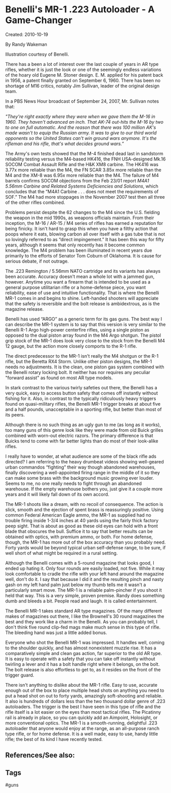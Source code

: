 # Benelli's MR-1 .223 Autoloader - A Game-Changer
Created: 2010-10-19

By Randy Wakeman

Illustration courtesy of Benelli.

There has a been a lot of interest over the last couple of years in AR type rifles, whether it is just the look or one of the seemingly endless variations of the hoary old Eugene M. Stoner design. E. M. applied for his patent back in 1956, a patent finally granted on September 6, 1960. There has been no shortage of M16 critics, notably Jim Sullivan, leader of the original design team.

In a PBS News Hour broadcast of September 24, 2007, Mr. Sullivan notes that:

*"They're right exactly where they were when we gave them the M-16 in 1960. They haven't advanced an inch. That AK-74 out-hits the M-16 by two to one on full automatic. And the reason that there was 100 million AK's made wasn't to equip the Russian army. It was to give to our third world opponents so the United States can't win ground wars anymore. It's the rifleman and his rifle, that's what decides ground wars.”*

The Army's own tests showed that the M-4 finished dead last in sandstorm reliability testing versus the M4-based HK416, the FNH USA-designed Mk.16 SOCOM Combat Assault Rifle and the H&K XM8 carbine. The HK416 was 3.77x more reliable than the M4, the FN SCAR 3.85x more reliable than the M4 and the XM-8 was 6.95x more reliable than the M4. The failure of M4 barrels confirms SOCOM objections from the Feb 23/01 report *M4A1 5.56mm Carbine and Related Systems Deficiencies and Solutions*, which concludes that the “M4A1 Carbine . . . does not meet the requirements of SOF.” The M4 had more stoppages in the November 2007 test then all three of the other rifles combined.

Problems persist despite the 62 changes to the M4 since the U.S. fielding the weapon in the mid 1990s, as weapons officials maintain. From their inception, the M-16 / AR-15 / M4 series of rifles has earned a reputation for being finicky. It isn't hard to grasp this when you have a filthy action that poops where it eats, blowing carbon all over itself with a gas tube that is not so lovingly referred to as “direct impingement.” It has been this way for fifty years, although it seems that only recently has it become common knowledge. The M4 problem has been illuminated in recent years due primarily to the efforts of Senator Tom Coburn of Oklahoma. It is cause for serious debate, if not outrage.

The .223 Remington / 5.56mm NATO cartridge and its variants has always been accurate. Accuracy doesn't mean a whole lot with a jammed gun, however. Anytime you want a firearm that is intended to be used as a general purpose utilitarian rifle or a home-defense piece, you want reliability, ease of use and intuitive functionality. That is where the Benelli MR-1 comes in and begins to shine. Left-handed shooters will appreciate that the safety is reversible and the bolt release is ambidextrous, as is the magazine release.

Benelli has used “ARGO” as a generic term for its gas guns. The best way I can describe the MR-1 system is to say that this version is very similar to the Benelli R-1 Argo high-power centerfire rifles, using a single piston as opposed to the dual piston array found in the M4 Argo shotgun. The pistol grip stock of the MR-1 does look very close to the stock from the Benelli M4 12 gauge, but the action more closely comports to the R-1 rifle.

The direct predecessor to the MR-1 isn't really the M4 shotgun or the R-1 rifle, but the Beretta RX4 Storm. Unlike other piston designs, the MR-1 needs no adjustments. It is the clean, one piston gas system combined with the Benelli rotary locking bolt. It neither has nor requires any peculiar "forward assist" as found on most AR type models.

In stark contrast to the various twirly safeties out there, the Benelli has a very quick, easy to access button safety that comes off instantly without fishing for it. Also, in contrast to the typically ridiculously heavy triggers found on quasi-military rifles, the Benelli MR-1 trigger breaks at about five and a half pounds, unacceptable in a sporting rifle, but better than most of its peers.

Although there is no such thing as an ugly gun to me (as long as it works), too many guns of this genre look like they were made from old Buick grilles combined with worn-out electric razors. The primary difference is that Buicks tend to come with far better lights than do most of their look-alike rifles.

I really have to wonder, at what audience are some of the black rifle ads directed? I am referring to the heavy drumbeat videos showing well-geared urban commandos “fighting” their way though abandoned warehouses, finally discovering a well-appointed firing range in the middle of it so they can make some brass with the background music growing ever louder. Seems to me, no one really needs to fight through an abandoned warehouse. If the empty warehouse bothers you, just give it a couple more years and it will likely fall down of its own accord.

The MR-1 shoots like a dream, with no recoil of consequence. The action is slick, smooth and the ejection of spent brass is reassuringly positive. Using common Federal American Eagle ammo, the MR-1 as supplied had no trouble firing inside 1-3/4 inches at 40 yards using the fairly thick factory peep sight. That is about as good as these old eyes can hold with a front blade that obscures the bull. Suffice it to say that better results can be obtained with optics, with premium ammo, or both. For home defense, though, the MR-1 has more out of the box accuracy than you probably need. Forty yards would be beyond typical urban self-defense range, to be sure, if well short of what might be required in a rural setting.

Although the Benelli comes with a 5-round magazine that looks good, I ended up hating it. Only four rounds are easily loaded, not five. While it may look comfortable to cradle the rifle with your left hand around the magazine well, don't do it. I say that because I did it and the resulting pinch and nasty gash on my left hand palm just below my thumb tells me it wasn't a particularly smart move. The MR-1 is a reliable palm-pincher if you shoot it held that way. This is a very simple, proven premise. Randy does something dumb and bleeds a bit. People read and laugh. It is called entertainment.

The Benelli MR-1 takes standard AR type magazines. Of the many different makes of magazines out there, I like the Brownell's 30 round magazines the best and they work like a charm in the Benelli. As you can probably tell, I don't think five round clip-fed mags make much sense in this type of rifle. The bleeding hand was just a little added bonus.

Everyone who shot the Benelli MR-1 was impressed. It handles well, coming to the shoulder quickly, and has almost nonexistent muzzle rise. It has a comparatively simple and clean gas action, far superior to the old AR type. It is easy to operate with a safety that you can take off instantly without twirling a lever and it has a bolt handle right where it belongs, on the bolt. The bolt release is also effortless to get to, as it resides on the front of the trigger guard.

There isn't anything to dislike about the MR-1 rifle. Easy to use, accurate enough out of the box to place multiple head shots on anything you need to put a head shot on out to forty yards, amazingly soft-shooting and reliable. It also is hundreds of dollars less than the two thousand dollar genre of .223 autoloaders. The trigger is the best I have seen in this type of rifle and the rifle itself is a lot easier on the eyes than most tactical rifles. The Picatinny rail is already in place, so you can quickly add an Aimpoint, Holosight, or more conventional optics. The MR-1 is a smooth-running, delightful .223 autoloader that anyone would enjoy at the range, as an all-purpose ranch type rifle, or for home defense. It is a well made, easy to use, handy little rifle; the best of its kind I have recently tested.



## References/See also:


## Tags
#guns